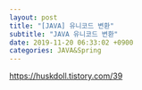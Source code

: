 ```yaml
---
layout: post
title: "[JAVA] 유니코드 변환"
subtitle: "JAVA 유니코드 변환"
date: 2019-11-20 06:33:02 +0900
categories: JAVA&Spring
---
```





https://huskdoll.tistory.com/39

